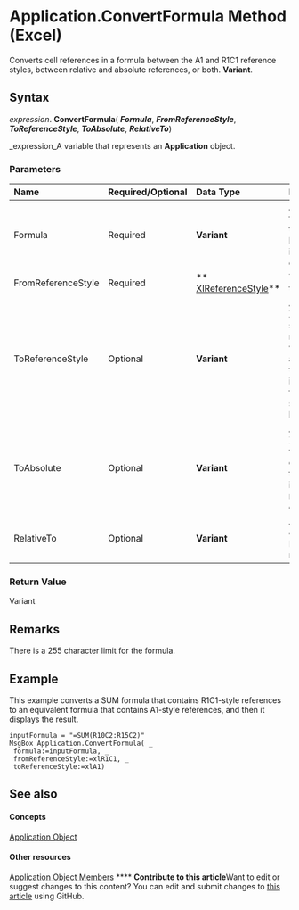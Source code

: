 
# Application.ConvertFormula Method (Excel)

Converts cell references in a formula between the A1 and R1C1 reference styles, between relative and absolute references, or both.  **Variant**.


## Syntax

 _expression_. **ConvertFormula**( **_Formula_**,  **_FromReferenceStyle_**,  **_ToReferenceStyle_**,  **_ToAbsolute_**,  **_RelativeTo_**)

 _expression_A variable that represents an  **Application** object.


### Parameters



|**Name**|**Required/Optional**|**Data Type**|**Description**|
|:-----|:-----|:-----|:-----|
|Formula|Required| **Variant**|A string that containis the formula you want to convert. This must be a valid formula, and it must begin with an equal sign.|
|FromReferenceStyle|Required| ** [XlReferenceStyle](59a2de05-fe41-3f05-52c4-1ae9235fb878.md)**|The reference style of the formula.|
|ToReferenceStyle|Optional| **Variant**|A constant of  **XlReferenceStyle** specifying the reference style you want returned. If this argument is omitted, the reference style isn't changed; the formula stays in the style specified byFromReferenceStyle.|
|ToAbsolute|Optional| **Variant**|A constant of  **XlReferenceStyle** which specifies the converted reference type. If this argument is omitted, the reference type isn't changed.|
|RelativeTo|Optional| **Variant**|A  **Range** object that contains one cell. Relative references relate to this cell.|

### Return Value

Variant


## Remarks

There is a 255 character limit for the formula.


## Example

This example converts a SUM formula that contains R1C1-style references to an equivalent formula that contains A1-style references, and then it displays the result.


```
inputFormula = "=SUM(R10C2:R15C2)" 
MsgBox Application.ConvertFormula( _ 
 formula:=inputFormula, _ 
 fromReferenceStyle:=xlR1C1, _ 
 toReferenceStyle:=xlA1)
```


## See also


#### Concepts


 [Application Object](19b73597-5cf9-4f56-8227-b5211f657f6f.md)
#### Other resources


 [Application Object Members](4cb9ca42-8d07-cc9c-2d80-4eb9a5921e1e.md)
****   **Contribute to this article**Want to edit or suggest changes to this content? You can edit and submit changes to  [this article](https://github.com/jhershey00/VBA_Excel_Test/OpenXMLCon/articles/6ed0a76c-9db5-f6ab-a91d-d4e1b6674c53.md) using GitHub.

